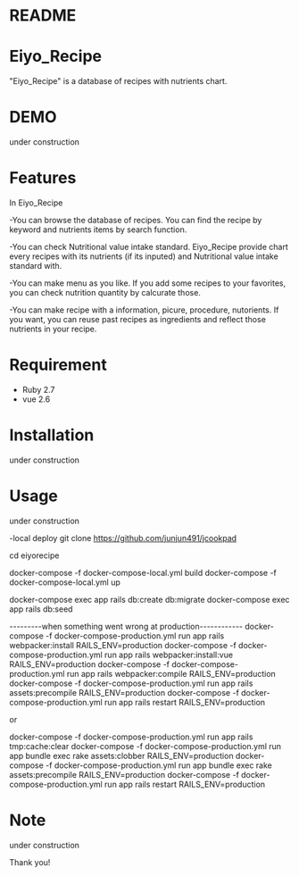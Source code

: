 # README


# Eiyo_Recipe
 
"Eiyo_Recipe" is a database of recipes with nutrients chart.
 
# DEMO
 
under construction
 
# Features
 
In Eiyo_Recipe

-You can browse the database of recipes.
You can find the recipe by keyword and nutrients items by search function.

-You can check Nutritional value intake standard.
Eiyo_Recipe provide chart every recipes with its nutrients (if its inputed) and Nutritional value intake standard with.

-You can make menu as you like.
If you add some recipes to your favorites, you can check nutrition quantity by calcurate those.

-You can make recipe with a information, picure, procedure, nutorients.
If you want, you can reuse past recipes as ingredients and reflect those nutrients in your recipe.
# Requirement
 
* Ruby 2.7
* vue 2.6
 

# Installation
 
under construction
 
# Usage
 
under construction

-local deploy
git clone https://github.com/junjun491/jcookpad

cd eiyorecipe

docker-compose -f docker-compose-local.yml build
docker-compose -f docker-compose-local.yml up

docker-compose exec app rails db:create db:migrate
docker-compose exec app rails db:seed
 
 
 
---------when something went wrong at production------------
docker-compose -f docker-compose-production.yml run app rails webpacker:install RAILS_ENV=production
docker-compose -f docker-compose-production.yml run app rails webpacker:install:vue RAILS_ENV=production
docker-compose -f docker-compose-production.yml run app rails webpacker:compile RAILS_ENV=production
docker-compose -f docker-compose-production.yml run app rails assets:precompile RAILS_ENV=production
docker-compose -f docker-compose-production.yml run app rails restart  RAILS_ENV=production

or

docker-compose -f docker-compose-production.yml run app rails tmp:cache:clear
docker-compose -f docker-compose-production.yml run app bundle exec rake assets:clobber RAILS_ENV=production
docker-compose -f docker-compose-production.yml run app bundle exec rake assets:precompile RAILS_ENV=production
docker-compose -f docker-compose-production.yml run app rails restart RAILS_ENV=production

 
 
# Note
 
under construction
 

 
Thank you!
